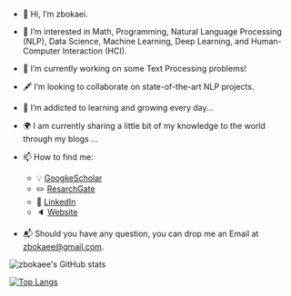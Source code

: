 - 👋 Hi, I’m zbokaei.
- 👀 I’m interested in Math, Programming, Natural Language Processing (NLP), Data Science, Machine Learning, Deep Learning, and Human-Computer Interaction (HCI).
- 🌱 I’m currently working on some Text Processing problems!
- :fountain_pen: I’m looking to collaborate on state-of-the-art NLP projects.
- 🌱 I’m addicted to learning and growing every day...

- :earth_africa: I am currently sharing a little bit of my knowledge to the world through my blogs ...
- 📫 How to find me: 
  - :bulb: [GoogkeScholar](https://scholar.google.co.uk/citations?hl=en&user=PClhVlEAAAAJ)
  - :pencil2: [ResarchGate](https://www.researchgate.net/profile/Zahra-Bokaee-Nezhad)
  - :office: [LinkedIn](https://www.linkedin.com/in/zahra-bk-b64090222/)
  - :speaker: [Website]()
  
- :mailbox_with_mail: Should you have any question, you can drop me an Email at zbokaee@gmail.com.

![zbokaee's GitHub stats](https://github-readme-stats.vercel.app/api?username=zbokaee&theme=radical&show_icons=true)

[![Top Langs](https://github-readme-stats.vercel.app/api/top-langs/?username=zbokaee)](https://github.com/abokaee/github-readme-stats)

<!---
zbokaee/zbokaee is a ✨ special ✨ repository because its `README.md` (this file) appears on your GitHub profile.
You can click the Preview link to take a look at your changes.
--->
